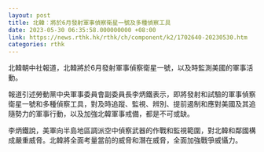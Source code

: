```yaml
---
layout: post
title: 北韓︰將於6月發射軍事偵察衛星一號及多種偵察工具
date: 2023-05-30 06:35:58.000000000 +08:00
link: https://news.rthk.hk/rthk/ch/component/k2/1702640-20230530.htm
categories: rthk
---
```


北韓朝中社報道，北韓將於6月發射軍事偵察衛星一號，以及時監測美國的軍事活動。

報道引述勞動黨中央軍事委員會副委員長李炳鐵表示，即將發射和試驗的軍事偵察衛星一號和多種偵察工具，對及時追蹤、監視、辨別、提前遏制和應對美國及其追隨勢力的軍事行動，以及加強北韓軍事戒備，都是不可或缺。

李炳鐵說，美軍向半島地區調派空中偵察武器的作戰和監視範圍，對北韓和鄰國構成嚴重威脅。北韓將全面考量當前的威脅和潛在威脅，全面加強戰爭威懾力。
